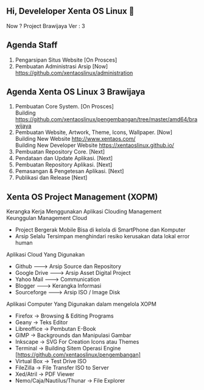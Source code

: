 ## Hi, Develeloper Xenta OS Linux 👋
 Now ? Project Brawijaya Ver : 3
## Agenda Staff  
1. Pengarsipan Situs Website                                                             [On Prosces] 
2. Pembuatan Administrasi Arsip                                                          [Now]  
   https://github.com/xentaoslinux/administration

## Agenda Xenta OS Linux 3 Brawijaya   
1. Pembuatan Core System.                                                                [On Prosces]  
   Building https://github.com/xentaoslinux/pengembangan/tree/master/amd64/brawijaya  
2. Pembuatan Website, Artwork, Theme, Icons, Wallpaper.                                  [Now]  
   Building New Website http://www.xentaos.com/  
   Building New Developer Website https://xentaoslinux.github.io/   
3. Pembuatan Repository Core.                                                            [Next]  
4. Pendataan dan Update Aplikasi.                                                        [Next]  
5. Pembuatan Repository Aplikasi.                                                        [Next]  
6. Pemasangan & Pengetesan Aplikasi.                                                     [Next]  
7. Publikasi dan Release                                                                 [Next]  

## Xenta OS Project Management  (XOPM)
Kerangka Kerja Menggunakan Aplikasi Clouding Management  
 Keunggulan Management Cloud 
 * Project Bergerak Mobile Bisa di kelola di SmartPhone dan Komputer 
 * Arsip Selalu Tersimpan menghindari resiko kerusakan data lokal error human 

Aplikasi Cloud Yang Digunakan
* Github          ---> Arsip Source dan Repository  
* Google Drive    ---> Arsip Asset Digital Project  
* Yahoo Mail      ---> Communication  
* Blogger         ---> Kerangka Informasi  
* Sourceforge     ---> Arsip ISO / Image Disk  

Aplikasi Computer Yang Digunakan dalam mengelola XOPM  
* Firefox                   -> Browsing & Editing Programs
* Geany                     -> Teks Editor
* Libreoffice               -> Pembutan E-Book
* GIMP                      -> Backgrounds dan Manipulasi Gambar
* Inkscape                  -> SVG For Creation Icons atau Themes
* Terminal                  -> Building Sitem Operasi Engine [https://github.com/xentaoslinux/pengembangan]
* Virtual Box               -> Test Drive ISO
* FileZilla                 -> File Transfer ISO to Server
* Xed/Atril                 -> PDF Viewer
* Nemo/Caja/Nautilus/Thunar -> File Explorer

<!--

**Here are some ideas to get you started:**

🙋‍♀️ A short introduction - what is your organization all about?
🌈 Contribution guidelines - how can the community get involved?
👩‍💻 Useful resources - where can the community find your docs? Is there anything else the community should know?
🍿 Fun facts - what does your team eat for breakfast?
🧙 Remember, you can do mighty things with the power of [Markdown](https://docs.github.com/github/writing-on-github/getting-started-with-writing-and-formatting-on-github/basic-writing-and-formatting-syntax)
-->
